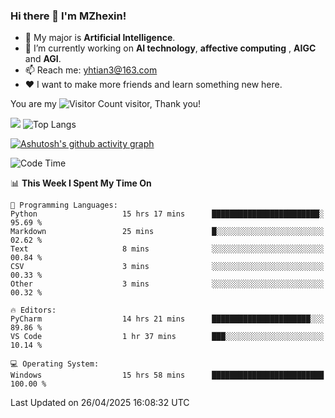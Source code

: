 ### Hi there 👋 I'm MZhexin!

- 💬 My major is **Artificial Intelligence**.
- 🔭 I’m currently working on **AI technology**, **affective computing** , **AIGC** and **AGI**.
- 📫 Reach me: <yhtian3@163.com>
- :heart: I want to make more friends and learn something new here.

You are my ![Visitor Count](https://profile-counter.glitch.me/MZhexin/count.svg) visitor, Thank you!

 ![](https://github-readme-stats.vercel.app/api?username=MZhexin&show_icons=true&theme=transparent) ![Top Langs](https://github-readme-stats.vercel.app/api/top-langs/?username=MZhexin&layout=compact&theme=tokyonight) 

[![Ashutosh's github activity graph](https://github-readme-activity-graph.vercel.app/graph?username=MZhexin)](https://github.com/ashutosh00710/github-readme-activity-graph)



<!--START_SECTION:waka-->
![Code Time](http://img.shields.io/badge/Code%20Time-379%20hrs%2054%20mins-blue)

📊 **This Week I Spent My Time On** 

```text
💬 Programming Languages: 
Python                   15 hrs 17 mins      ████████████████████████░   95.69 % 
Markdown                 25 mins             █░░░░░░░░░░░░░░░░░░░░░░░░   02.62 % 
Text                     8 mins              ░░░░░░░░░░░░░░░░░░░░░░░░░   00.84 % 
CSV                      3 mins              ░░░░░░░░░░░░░░░░░░░░░░░░░   00.33 % 
Other                    3 mins              ░░░░░░░░░░░░░░░░░░░░░░░░░   00.32 % 

🔥 Editors: 
PyCharm                  14 hrs 21 mins      ██████████████████████░░░   89.86 % 
VS Code                  1 hr 37 mins        ███░░░░░░░░░░░░░░░░░░░░░░   10.14 % 

💻 Operating System: 
Windows                  15 hrs 58 mins      █████████████████████████   100.00 % 
```


 Last Updated on 26/04/2025 16:08:32 UTC
<!--END_SECTION:waka-->



